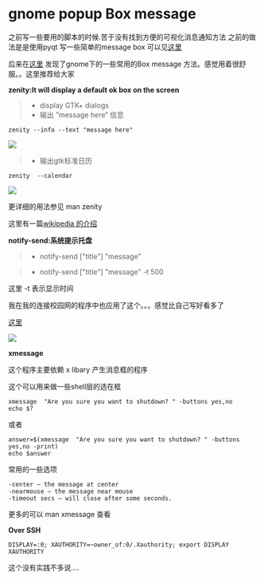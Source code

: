 
gnome popup Box message 
===

之前写一些要用的脚本的时候.苦于没有找到方便的可视化消息通知方法
之前的做法是是使用pyqt 写一些简单的message box 可以见[这里](https://github.com/xiyoulaoyuanjia/GetVdiskLink)

后来在[这里](http://smashingweb.info/send-messages-over-network-gnome-popup-box-message/)
发现了gnome下的一些常用的Box message  方法。感觉用着很舒服。。这里推荐给大家

**zenity:It will display a default ok box on the screen**

>* display  GTK+ dialogs
>*  输出 ”message here“ 信息
    
    zenity --info --text "message here"

![](http://openapi.vdisk.me/?m=file&a=download_share_file&ss=db92UKpsF8HUcwp1UHTtfeyhW4kyX9gebYU8Z6gBVkTRHTr5FmY1xPoZZzZ--2F--2BMl3xWWiO--2Bg5cTo8--2FZ82RvckEBeOIbMc)

>* 输出gtk标准日历

    zenity  --calendar

![](http://openapi.vdisk.me/?m=file&a=download_share_file&ss=8da6YLsDYCnzz97bD0p--2BVWTJipB7Jap6KF26CUT1YajYJzjhxdnrOfZBWffhFyqMKbf5ifKL0yS1O946ClbAobf--2Fw7FD)

更详细的用法参见 man zenity

这里有一篇[wikipedia 的介绍](http://en.wikipedia.org/wiki/Zenity)

**notify-send:系统提示托盘**

>* notify-send ["title"] "message"

>* notify-send ["title"] "message" -t 500

这里 -t 表示显示时间


我在我的连接校园网的程序中也应用了这个。。。感觉比自己写好看多了

[这里](https://github.com/xiyoulaoyuanjia/blog/blob/master/%E5%85%B3%E4%BA%8E%E5%8C%97%E9%82%AE%E6%A0%A1%E5%9B%AD%E7%BD%91%E7%99%BB%E5%BD%95%E7%A8%8B%E5%BA%8F.md)

![](http://openapi.vdisk.me/?m=file&a=download_share_file&ss=b3d344--2FxLktIPmUVQn6KtbjbBClvLBx2AMZ3tC--2Blw2c--2Fhq2bVDo7GgYdp7fLKwJNg7K2wEOGfPqP9dHVWL0WzujDdvEZ)

**xmessage**

这个程序主要依赖 x libary 产生消息框的程序

这个可以用来做一些shell层的选在框 

    xmessage  "Are you sure you want to shutdown? " -buttons yes,no
    echo $?

或者

    answer=$(xmessage  "Are you sure you want to shutdown? " -buttons yes,no -print)
    echo $answer

常用的一些选项

    -center – the message at center   
    -nearmouse – the message near mouse
    -timeout secs – will close after some seconds.

更多的可以 man xmessage 查看

**Over SSH**

    DISPLAY=:0; XAUTHORITY=~owner_of:0/.Xauthority; export DISPLAY XAUTHORITY

这个没有实践不多说....









